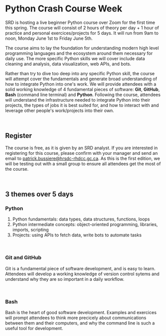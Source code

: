 # Python Crash Course Week

SRD is hosting a live beginner Python course over Zoom for the first time this spring. The course will consist of 2 hours of theory per day + 1 hour of practice and personal exercices/projects for 5 days. It will run from 9am to noon, Monday June 1st to Friday June 5th.

The course aims to lay the foundation for understanding modern high level programming languages and the ecosystem around them necessary for daily use. The more specific Python skills we will cover include data cleaning and analysis, data visualization, web APIs, and bots.

Rather than try to dive too deep into any specific Python skill, the course will attempt cover the fundamentals and generate broad understanding of how to integrate Python into one's work. We will provide attendees with a solid working knowledge of 4 fundamental pieces of software: **Git**, **GitHub**, **Bash** (command line terminal) and **Python**. Following the course, attendees will understand the infrastructure needed to integrate Python into their projects, the types of jobs it is best suited for, and how to interact with and leverage  other people's work/projects into their own.

<br />

## Register
The course is free, as it is given by an SRD analyst. If you are interested in registering for this course, please confirm with your manager and send an email to <a href="mailto:patrick.bussiere@hrsdc-rhdcc.gc.ca">patrick.bussiere@hrsdc-rhdcc.gc.ca</a>. As this is the first edition, we will be testing out with a small group to ensure all attendees get the most of the course.

<br />

## 3 themes over 5 days

### Python
1. Python fundamentals: data types, data structures, functions, loops
2. Python intermediate concepts: object-oriented programming, libraries, imports, scripting
3. Projects: using APIs to fetch data, write bots to automate tasks

<br />

### Git and GitHub
Git is a fundamental piece of software development, and is easy to learn. Attendees will develop a working knowledge of version control sytems and understand why they are so important in a daily workflow.

<br />

### Bash
Bash is the heart of good software development. Examples and exercices will prompt attendees to think more precicely about communications between them and their computers, and why the command line is such a useful tool for development.

<br />

